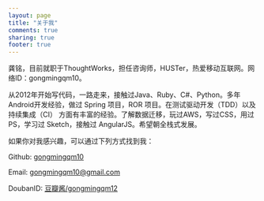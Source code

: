 ```yaml
---
layout: page
title: "关于我"
comments: true
sharing: true
footer: true
---
```

龚铭，目前就职于ThoughtWorks，担任咨询师，HUSTer，热爱移动互联网。网络ID：gongmingqm10。

从2012年开始写代码，一路走来，接触过Java、Ruby、C#、Python。多年Android开发经验，做过 Spring 项目，ROR 项目。在测试驱动开发（TDD）以及 持续集成（CI）
方面有丰富的经验。了解数据迁移，玩过AWS，写过CSS，用过PS，学习过 Sketch，接触过 AngularJS。希望朝全栈式发展。

如果你对我感兴趣，可以通过下列方式找到我：

Github: [gongmingqm10](http://github.com/gongmingqm10)

Email: [gongmingqm10@gmail.com](mailto:gongmingqm10@gmail.com)

DoubanID: [豆瓣酱/gongmingqm12](http://www.douban.com/people/gongmingqm12/)
